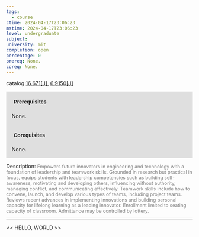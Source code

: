 ```yaml
---
tags:
  - course
ctime: 2024-04-17T23:06:23
mstime: 2024-04-17T23:06:23
level: undergraduate
subject: 
university: mit
completion: open
percentage: 0
prereq: None.
coreq: None.
---
```


catalog [16.671[J]](http://student.mit.edu/catalog/m16b.html#16.671), [6.9150[J]](http://student.mit.edu/catalog/m6e.html#6.9150)

<span style="display: block; padding: 15px; background-color: rgb(100, 100, 100, 0.2);"><font id="m_prereq1469_0" style="display: block; font-family: Arial, sans-serif; font-weight: bold; padding: 5px">Prerequisites</font><br><span id="prereq1469_0">None.</span></span>
<span style="display: block; padding: 15px; background-color: rgb(100, 100, 100, 0.2);"><font id="m_coreq1469_0" style="display: block; font-family: Arial, sans-serif; font-weight: bold; padding: 5px">Corequisites</font><br><span id="coreq1469_0">None.</span></span>

<font style="">Description:</font>
<font style="color: grey; font-size: 0.8rem;">Empowers future innovators in engineering and technology with a foundation of leadership and teamwork skills. Grounded in research but practical in focus, equips students with leadership competencies such as building self-awareness, motivating and developing others, influencing without authority, managing conflict, and communicating effectively. Teamwork skills include how to convene, launch, and develop various types of teams, including project teams. Reviews recent advances in implementing innovations and building personal capacity for lifelong learning as a leading innovator. Enrollment limited to seating capacity of classroom. Admittance may be controlled by lottery.</font>



---

<< HELLO, WORLD >>
